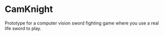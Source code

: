 # CamKnight
Prototype for a computer vision sword fighting game where you use a real life sword to play.

